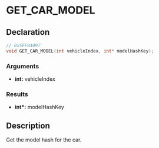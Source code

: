 # GET_CAR_MODEL

## Declaration
```cpp
// 0x5FF84497
void GET_CAR_MODEL(int vehicleIndex, int* modelHashKey);
```

### Arguments
- **int:** vehicleIndex

### Results
- **int\*:** modelHashKey

## Description
Get the model hash for the car.